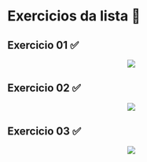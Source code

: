 
# Exercicios da lista 📝

## Exercicio 01 ✅

<div align="center">
   <img src="https://github.com/guifterra/Curso-da-Udemy-Java-POO/assets/147010055/16799302-1244-47da-b931-d114d5a5b0b6" />
</div>

## Exercicio 02 ✅

<div align="center">
   <img src="https://github.com/guifterra/Curso-da-Udemy-Java-POO/assets/147010055/3ef74463-f166-4a44-8e1a-ec70ad9c3347" />
</div>

## Exercicio 03 ✅

<div align="center">
   <img src="https://github.com/guifterra/Curso-da-Udemy-Java-POO/assets/147010055/0f280e0b-abd8-488a-99c4-5a213d3dd577" />
</div>
